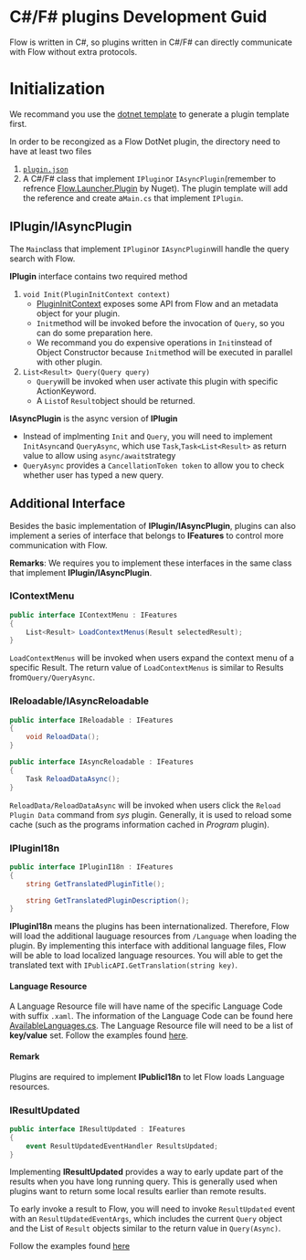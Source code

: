 # C#/F# plugins Development Guid

Flow is written in C#, so plugins written in C#/F# can directly communicate with Flow without extra protocols.

# Initialization

We recommand you use the [dotnet template](https://github.com/Flow-Launcher/dotnet-template) to generate a plugin template first.

In order to be recongized as a Flow DotNet plugin, the directory need to have at least two files
1. [`plugin.json`](/plugin.json.md)
2. A C#/F# class that implement `IPlugin`or `IAsyncPlugin`(remember to refrence [Flow.Launcher.Plugin](https://www.nuget.org/packages/Flow.Launcher.Plugin/) by Nuget). The plugin template will add the reference and create  a`Main.cs` that implement `IPlugin`.

## IPlugin/IAsyncPlugin

The `Main`class that implement `IPlugin`or `IAsyncPlugin`will handle the query search with Flow.

**IPlugin** interface contains two required method
1. `void Init(PluginInitContext context)`
    - [PluginInitContext](https://github.com/Flow-Launcher/Flow.Launcher/blob/master/Flow.Launcher.Plugin/PluginInitContext.cs) exposes some API from Flow and an metadata object for your plugin. 
    - `Init`method will be invoked before the invocation of `Query`, so you can do some preparation here. 
    - We recommand you do expensive operations in `Init`instead of Object Constructor because `Init`method will be executed in parallel with other plugin.
2. `List<Result> Query(Query query)`
    - `Query`will be invoked when user activate this plugin with specific ActionKeyword.
    - A `List`of `Result`object should be returned.
 
 **IAsyncPlugin** is the async version of **IPlugin**
 - Instead of implmenting `Init` and `Query`, you will need to implement `InitAsync`and `QueryAsync`, which use `Task`,`Task<List<Result>` as return value to allow  using `async/await`strategy
 - `QueryAsync` provides a `CancellationToken token` to allow you to check whether user has typed a new query.
 
## Additional Interface

Besides the basic implementation of **IPlugin/IAsyncPlugin**, plugins can also implement a series of interface that belongs to **IFeatures** to control more communication with Flow. 

**Remarks**: We requires you to implement these interfaces in the same class that implement **IPlugin/IAsyncPlugin**.

### IContextMenu

```csharp
public interface IContextMenu : IFeatures
{
    List<Result> LoadContextMenus(Result selectedResult);
}
```

`LoadContextMenus` will be invoked when users expand the context menu of a specific Result. 
The return value of `LoadContextMenus` is similar to Results from`Query/QueryAsync`.

### IReloadable/IAsyncReloadable

```csharp
public interface IReloadable : IFeatures
{
    void ReloadData();
}

public interface IAsyncReloadable : IFeatures
{
    Task ReloadDataAsync();
}
```

`ReloadData/ReloadDataAsync` will be invoked when users click the `Reload Plugin Data` command from _sys_ plugin. Generally, it is used to reload some cache (such as the programs information cached in _Program_ plugin).

### IPluginI18n

```csharp
public interface IPluginI18n : IFeatures
{
    string GetTranslatedPluginTitle();

    string GetTranslatedPluginDescription();
}
```

**IPluginI18n** means the plugins has been internationalized. Therefore, Flow will load the additional lauguage resources from `/Language` when loading the plugin.
By implementing this interface with additional language files, Flow will be able to load localized language resources. You will able to get the translated text with `IPublicAPI.GetTranslation(string key)`.

#### Language Resource

A Language Resource file will have name of the specific Language Code with suffix `.xaml`. The information of the Language Code can be found here [AvailableLanguages.cs](https://github.com/Flow-Launcher/Flow.Launcher/blob/dev/Flow.Launcher.Core/Resource/AvailableLanguages.cs).
The Language Resource file will need to be a list of **key/value** set. Follow the examples found [here](https://github.com/Flow-Launcher/Flow.Launcher/blob/dev/Flow.Launcher/Languages/en.xaml).

#### Remark

Plugins are required to implement **IPublicI18n** to let Flow loads Language resources.

### IResultUpdated

```csharp
public interface IResultUpdated : IFeatures
{
    event ResultUpdatedEventHandler ResultsUpdated;
}
```

Implementing **IResultUpdated** provides a way to early update part of the results when you have long running query. This is generally used when plugins want to return some local results earlier than remote results.

To early invoke a result to Flow, you will need to invoke `ResultUpdated` event with an `ResultUpdatedEventArgs`, which includes the current `Query` object and the List of `Result` objects similar to the return value in `Query(Async)`.

Follow the examples found [here](https://github.com/Flow-Launcher/plugin-samples/tree/master/HelloWorldCSharp) 
